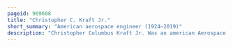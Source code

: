 ```yaml
---
pageid: 969608
title: "Christopher C. Kraft Jr."
short_summary: "American aerospace engineer (1924–2019)"
description: "Christopher Columbus Kraft Jr. Was an american Aerospace and nasa Engineer who was instrumental in the Establishment of the nasa Mission Control Center and shaping its Organization and Culture. His Protégé Glynn Lunney said in 1998: 'the Control Center Today. . . is a reflection of Chris Kraft'."
---
```


